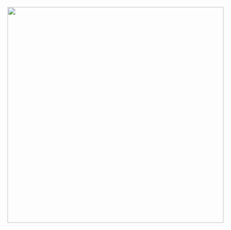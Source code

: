 
<p align="center">
    <a href="https://github.com/AnushkaIsuru1"><img width="500px" src="https://github-readme-stats.vercel.app/api/top-langs/?username=AnushkaI1&theme=dark&hide=php&layout=compact&bg_color=10101000&hide_title=true&border_color=FFFFFF09"></a>
</p>
<!--&hide_border=true-->

